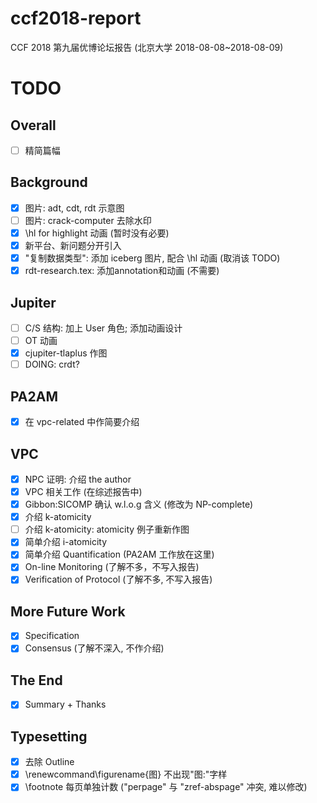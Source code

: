 # ccf2018-report

CCF 2018 第九届优博论坛报告 (北京大学 2018-08-08~2018-08-09)

# TODO

## Overall
- [ ] 精简篇幅

## Background
- [x] 图片: adt, cdt, rdt 示意图
- [ ] 图片: crack-computer 去除水印
- [x] \hl for highlight 动画 (暂时没有必要)
- [x] 新平台、新问题分开引入
- [x] "复制数据类型": 添加 iceberg 图片, 配合 \hl 动画 (取消该 TODO)
- [x] rdt-research.tex: 添加annotation和动画 (不需要)

## Jupiter
- [ ] C/S 结构: 加上 User 角色; 添加动画设计
- [ ] OT 动画
- [x] cjupiter-tlaplus 作图
- [ ] DOING: crdt?

## PA2AM
- [x] 在 vpc-related 中作简要介绍

## VPC
- [x] NPC 证明: 介绍 the author
- [x] VPC 相关工作 (在综述报告中)
- [x] Gibbon:SICOMP 确认 w.l.o.g 含义 (修改为 NP-complete)
- [x] 介绍 k-atomicity
- [ ] 介绍 k-atomicity: atomicity 例子重新作图
- [x] 简单介绍 i-atomicity
- [x] 简单介绍 Quantification (PA2AM 工作放在这里)
- [x] On-line Monitoring (了解不多，不写入报告)
- [x] Verification of Protocol (了解不多, 不写入报告)

## More Future Work
- [x] Specification
- [x] Consensus (了解不深入, 不作介绍)

## The End
- [x] Summary + Thanks

## Typesetting
- [x] 去除 Outline
- [x] \renewcommand\figurename{图} 不出现"图:"字样
- [x] \footnote 每页单独计数 ("perpage" 与 "zref-abspage" 冲突, 难以修改)
